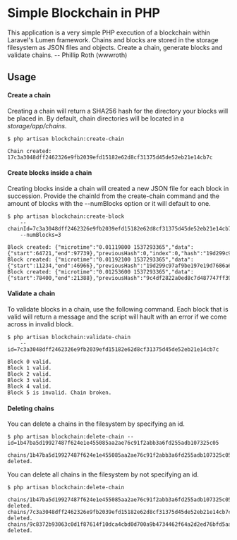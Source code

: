 # Simple Blockchain in PHP

This application is a very simple PHP execution of a blockchain within Laravel's Lumen framework. Chains and blocks are stored in the storage filesystem as JSON files and objects. Create a chain, generate blocks and validate chains.
-- Phillip Roth (wwwroth)

## Usage

#### Create a chain

Creating a chain will return a SHA256 hash for the directory your blocks will be placed in. By default, chain directories will be located in a *storage/app/chains*. 

```
$ php artisan blockchain:create-chain  
                                                                                         
Chain created: 17c3a3048dff2462326e9fb2039efd15182e62d8cf31375d45de52eb21e14cb7c 
```

#### Create blocks inside a chain

Creating blocks inside a chain will created a new JSON file for each block in succession. Provide the chainId from the create-chain command and the amount of blocks with the --numBlocks option or it will default to one.

```
$ php artisan blockchain:create-block 
    --chainId=7c3a3048dff2462326e9fb2039efd15182e62d8cf31375d45de52eb21e14cb7c          
    --numBlocks=3     
    
Block created: {"microtime":"0.01119800 1537293365","data":{"start":64721,"end":97739},"previousHash":0,"index":0,"hash":"19d299c97af9be197e19d7686a65a922f75044c2e00c43e99b6fd22ece06044d"}
Block created: {"microtime":"0.01192100 1537293365","data":{"start":11234,"end":46966},"previousHash":"19d299c97af9be197e19d7686a65a922f75044c2e00c43e99b6fd22ece06044d","index":1,"hash":"9c4df2822a0ed8c7d487747ff3978895bdb01dfb907123006ce88d6733d5f68d"}
Block created: {"microtime":"0.01253600 1537293365","data":{"start":78400,"end":21388},"previousHash":"9c4df2822a0ed8c7d487747ff3978895bdb01dfb907123006ce88d6733d5f68d","index":2,"hash":"3463d818b165ad06f03ef638d6784bb3fe76b50f50b6a0fc3452d154024083c4"}                                                                               
```

#### Validate a chain

To validate blocks in a chain, use the following command. Each block that is valid will return a message and the script will hault with an error if we come across in invalid block.
```
$ php artisan blockchain:validate-chain 
    --id=7c3a3048dff2462326e9fb2039efd15182e62d8cf31375d45de52eb21e14cb7c
    
Block 0 valid.
Block 1 valid.
Block 2 valid.
Block 3 valid.
Block 4 valid.
Block 5 is invalid. Chain broken.                                                                    
```

#### Deleting chains

You can delete a chains in the filesystem by specifying an id. 
```
$ php artisan blockchain:delete-chain --id=1b47ba5d19927487f624e1e455085aa2ae76c91f2abb3a6fd255adb107325c05
 
chains/1b47ba5d19927487f624e1e455085aa2ae76c91f2abb3a6fd255adb107325c05 deleted.
```

You can delete all chains in the filesystem by not specifying an id. 
```
$ php artisan blockchain:delete-chain
 
chains/1b47ba5d19927487f624e1e455085aa2ae76c91f2abb3a6fd255adb107325c05 deleted.
chains/7c3a3048dff2462326e9fb2039efd15182e62d8cf31375d45de52eb21e14cb7c deleted.
chains/9c8372b93063c0d1f87614f10dca4cbd0d700a9b4734462f64a2d2ed76bfd5aa deleted.
```